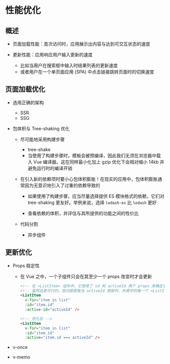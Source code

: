 # 性能优化

## 概述

+ 页面加载性能：首次访问时，应用展示出内容与达到可交互状态的速度

+ 更新性能：应用响应用户输入更新的速度

  + 比如当用户在搜索框中输入时结果列表的更新速度
  + 或者用户在一个单页面应用 (SPA) 中点击链接跳转页面时的切换速度

## 页面加载优化

+ 选用正确的架构

  + SSR
  + SSG

+ 包体积与 Tree-shaking 优化

  + 尽可能地采用构建步骤

    + tree-shake
    + 当使用了构建步骤时，模板会被预编译，因此我们无须在浏览器中载入 Vue 编译器。这在同样最小化加上 gzip 优化下会相对缩小 14kb 并避免运行时的编译开销

  + 在引入新的依赖项时要小心包体积膨胀！在现实的应用中，包体积膨胀通常因为无意识地引入了过重的依赖导致的

    + 如果使用了构建步骤，应当尽量选择提供 ES 模块格式的依赖，它们对 tree-shaking 更友好。举例来说，选择 `lodash-es` 比 `lodash` 更好

    + 查看依赖的体积，并评估与其所提供的功能之间的性价比

  + 代码分割

    + 异步组件

## 更新优化

+ Props 稳定性

  + 在 Vue 之中，一个子组件只会在其至少一个 props 改变时才会更新

      ```html
      <!-- 在 <ListItem> 组件中，它使用了 id 和 activeId 两个 props 来确定它是否是当前活跃的那一项 -->
      <!-- 虽然这是可行的，但问题是每当 activeId 更新时，列表中的每一个 <ListItem> 都会跟着更新 -->
      <ListItem
        v-for="item in list"
        :id="item.id"
        :active-id="activeId" />

      <!-- 优化后 -->
      <ListItem
        v-for="item in list"
        :id="item.id"
        :active="item.id === activeId" />
      ```

+ v-once

+ v-memo
